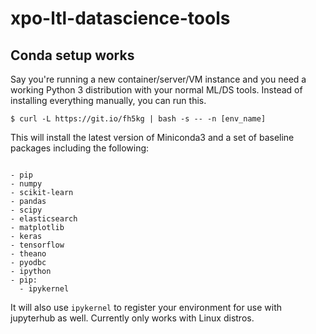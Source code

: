# xpo-ltl-datascience-tools

## Conda setup works

Say you're running a new container/server/VM instance and you need a working Python 3 distribution with your normal ML/DS tools. Instead of installing everything manually, you can run this.

```
$ curl -L https://git.io/fh5kg | bash -s -- -n [env_name]

```

This will install the latest version of Miniconda3 and a set of baseline packages including the following:

```

- pip
- numpy
- scikit-learn
- pandas
- scipy
- elasticsearch
- matplotlib
- keras
- tensorflow
- theano
- pyodbc
- ipython
- pip:
  - ipykernel
```
It will also use `ipykernel` to register your environment for use with jupyterhub as well. Currently only works with Linux distros.
